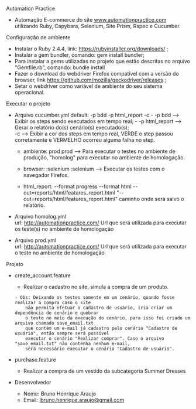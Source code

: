 
Automation Practice
 - Automação E-commerce do site www.automationpractice.com utilizando Ruby, Capybara, Selenium, Site Prism, Rspec e Cucumber.

Configuração de ambiente
  - Instalar o Ruby 2.4.4, link: https://rubyinstaller.org/downloads/ ;
  - Instalar a gem bundler, comando: gem install bundler;
  - Para instalar a gems utilizadas no projeto que estão descritas no arquivo "Gemfile.rb", comando: bundle install
  - Fazer o download do webdriver Firefox compatível com a versão do browser, link https://github.com/mozilla/geckodriver/releases ;
  - Setar o webdriver como variável de ambiente do seu sistema operacional.

Executar o projeto
  - Arquivo cucumber.yml
      default: -p bdd -p html_report -c
         - -p bdd --> Exibir os steps sendo executados em tempo real;
         - -p html_report --> Gerar o relatório do(s) cenário(s) executado(s);      
          -c --> Exibir a cor dos steps em tempo real, VERDE o step passou corretamente e VERMELHO
          ocorreu alguma falha no step.

     - ambiente: prod
          prod --> Para executar o testes no ambiente de produção, "homolog" para executar no ambiente
           de homologação.

     - browser: :selenium
          :selenium --> Executar os testes com o navegador Firefox.

     - html_report: --format progress --format html --out=reports/html/features_report.html
               "--out=reports/html/features_report.html" caminho onde será salvo o relatório.

  - Arquivo homolog.yml           
        url: http://automationpractice.com/
            Url que será utilizada para executar os teste(s) no ambiente de homologação

  - Arquivo prod.yml           
        url: http://automationpractice.com/
            Url que será utilizada para executar o teste no ambiente de homologação

Projeto
  - create_account.feature
       - Realizar o cadastro no site, simula a compra de um produto.
        
        - Obs: Deixando os testes somente em um cenário, quando fosse realizar a compra caso o site
            não permita efetuar o cadastro de usuário, iria criar um dependência de cenário e quebrar
            o teste no meio da execução do cenário, para isso foi criado um arquivo chamado save_email.txt
            que contém um e-mail já cadastro pelo cenário "Cadastro de usuário", então sempre será possível
            executar o cenário "Realizar comprar". Caso o arquivo "save_email.txt" não contenha nenhum e-mail,
            será necessário executar o cenário "Cadastro de usuário".

  - purchase.feature
      - Realizar a compra de um vestido da subcategoria Summer Dresses


- Desenvolvedor
    - Nome: Bruno Henrique Araujo
    - Email: lbruno.henrique.araujo@gmail.com

